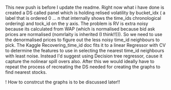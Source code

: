 This new push is before I update the readme. Right now what i have done is 
created a DS called panel which is holding relised volatility by bucket_idx ( a label that is ordered 0 ... n that internally shows the time_ids chronological ordering) and tock_id on the y axis. The problem is RV is extra noisy because its calculated from WAP (which is normalised because bid ask prices are normalised (nomrlaity is inherited  (I think!!))). So we need to use the denormalised prices to figure out the less noisy time_id neighbours to pick. The Kaggle Recovering_time_id doc fits it to a linear Regressor with CV to determine the features to use in selecting the nearest time_id neighbours with least noise. Instead I'd suggest using Decision tree regressor, cause it capture the nolinear spill overs also. After this we would ideally have to repeat the process of recreating the DS needed for creating the graphs to find nearest stocks. 

! How to constrcut the graphs is to be discussed later!!